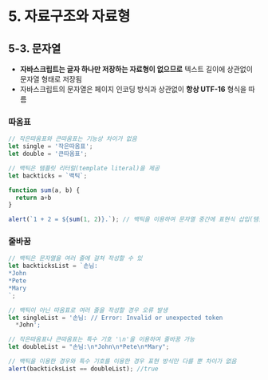 # 5. 자료구조와 자료형
## 5-3. 문자열
- **자바스크립트는 글자 하나만 저장하는 자료형이 없으므로** 텍스트 길이에 상관없이 문자열 형태로 저장됨
- 자바스크립트의 문자열은 페이지 인코딩 방식과 상관없이 **항상 UTF-16** 형식을 따름
### 따옴표
```javascript
// 작은따옴표와 큰따옴표는 기능상 차이가 없음
let single = '작은따옴표';
let double = '큰따옴표';

// 백틱은 템플릿 리터럴(template literal)을 제공
let backticks = `백틱`;

function sum(a, b) {
  return a+b
}

alert(`1 + 2 = ${sum(1, 2)}.`); // 백틱을 이용하여 문자열 중간에 표현식 삽입(템플릿 리터럴)
```
### 줄바꿈
```javascript
// 백틱은 문자열을 여러 줄에 걸쳐 작성할 수 있
let backticksList = `손님:
*John
*Pete
*Mary
`;

// 백틱이 아닌 따옴표로 여러 줄을 작성할 경우 오류 발생
let singleList = '손님: // Error: Invalid or unexpected token
  *John';

// 작은따옴표나 큰따옴표는 특수 기호 '\n'을 이용하여 줄바꿈 가능
let doubleList = "손님:\n*John\n*Pete\n*Mary";

// 백틱을 이용한 경우와 특수 기호를 이용한 경우 표현 방식만 다를 뿐 차이가 없음
alert(backticksList == doubleList); //true
```
